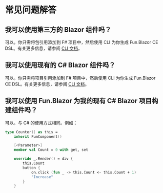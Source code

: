 # 常见问题解答

## 我可以使用第三方的 Blazor 组件吗？

可以。你只需将包引用添加到 F# 项目中，然后使用 CLI 为你生成 Fun.Blazor CE DSL。有关更多信息，请参阅 [CLI 文档](Tooling/Code-Generation)。

## 我可以使用现有的 C# Blazor 组件吗？

可以。你只需将项目引用添加到 F# 项目中，然后使用 CLI 为你生成 Fun.Blazor CE DSL。有关更多信息，请参阅 [CLI 文档](Tooling/Code-Generation)。

## 我可以使用 Fun.Blazor 为我的现有 C# Blazor 项目构建组件吗？

可以。与 C# 的使用方式相同。例如：

```fsharp
type Counter() as this =
    inherit FunComponent()

    [<Parameter>]
    member val Count = 0 with get, set

    override _.Render() = div {
        this.Count
        button {
            on.click (fun _ -> this.Count <- this.Count + 1)
            "Increase"
        }
    }
```